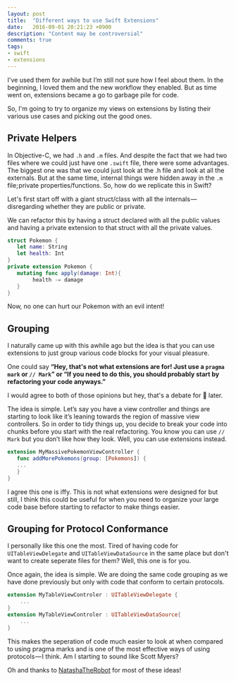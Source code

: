```yaml
---
layout: post
title:  "Different ways to use Swift Extensions"
date:   2016-09-01 20:21:23 +0900
description: "Content may be controversial"
comments: true
tags: 
- swift 
- extensions
---
```


I've used them for awhile but I’m still not sure how I feel about them. In the beginning, I loved them and the new workflow they enabled. But as time went on, extensions became a go to garbage pile for code.

So, I'm going to try to organize my views on extensions by listing their various use cases and picking out the good ones.

## Private Helpers

In Objective-C, we had `.h` and `.m` files. And despite the fact that we had two files where we could just have one `.swift` file, there were some advantages. The biggest one was that we could just look at the .h file and look at all the externals. But at the same time, internal things were hidden away in the `.m` file; private properties/functions. So, how do we replicate this in Swift?

Let's first start off with a giant struct/class with all the internals — disregarding whether they are public or private.

We can refactor this by having a struct declared with all the public values and having a private extension to that struct with all the private values.

```swift
struct Pokemon {
   let name: String
   let health: Int
}
private extension Pokemon {
   mutating func apply(damage: Int){
   		health -= damage
   }
}
```

Now, no one can hurt our Pokemon with an evil intent!

## Grouping

I naturally came up with this awhile ago but the idea is that you can use extensions to just group various code blocks for your visual pleasure.

One could say **“Hey, that's not what extensions are for! Just use a `pragma mark` or `// Mark`” or “If you need to do this, you should probably start by refactoring your code anyways.”**

I would agree to both of those opinions but hey, that's a debate for 🍺 later.

The idea is simple. Let’s say you have a view controller and things are starting to look like it’s leaning towards the region of massive view controllers. So in order to tidy things up, you decide to break your code into chunks before you start with the real refactoring. You know you can use `// Mark` but you don’t like how they look. Well, you can use extensions instead.

```swift
extension MyMassivePokemonViewController {
   func addMorePokemons(group: [Pokemons]) {
   ...
   }
}
```

I agree this one is iffy. This is not what extensions were designed for but still, I think this could be useful for when you need to organize your large code base before starting to refactor to make things easier.

## Grouping for Protocol Conformance

I personally like this one the most. Tired of having code for `UITableViewDelegate` and `UITableViewDataSource` in the same place but don't want to create seperate files for them? Well, this one is for you.

Once again, the idea is simple. We are doing the same code grouping as we have done previously but only with code that conform to certain protocols.

```swift
extension MyTableViewControler : UITableViewDelegate {
    ...
}
extension MyTableViewControler : UITableViewDataSource{
    ...
}
```

This makes the seperation of code much easier to look at when compared to using pragma marks and is one of the most effective ways of using protocols — I think. Am I starting to sound like Scott Myers?

Oh and thanks to [NatashaTheRobot](https://www.natashatherobot.com) for most of these ideas!
